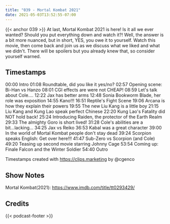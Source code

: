 ```yaml
---
title: "039 - Mortal Kombat 2021"
date: 2021-05-03T13:52:55-07:00
---
```

{{< anchor 039 >}}
At last, Mortal Kombat 2021 is here! Is it all we ever wanted? Should you put everything down and watch it?! Well, the answer is a bit more nuanced, but in short, YES, you owe it to yourself. Watch this movie, then come back and join us as we discuss what we liked and what we didn't. There will be spoilers but you already knew that, so consider yourself warned.
<!--more-->

## Timestamps
00:00 Intro
01:08 Roundtable, did you like it yes/no?
02:57 Opening scene: Bi-Han vs Hanzo
08:01 CGI effects are were not CHEAP!
08:59 Let's talk about Cole....
12:22 Jax has better arms
12:48 Sonia Bookworm Blade, her role was exposition
14:55 Kano!!!
16:51 Reptile's Fight Scene
19:06 Arcana is how they explain their powers
19:55 The new Liu Kang is a little boy
21:15 Liu Kang and Kung Lao speak perfect Chinese
22:20 Kung Lao's Fatality did NOT hold back!
25:24 Introducing Raiden, the protector of the Earth Realm
29:33 The almighty Goro is short lived!
31:28 Cole's abilities are a bit...lacking...
34:25 Jax vs Reiko
36:53 Kabal was a great character
39:00 In the world of Mortal Kombat people don't stay dead
39:24 Scorpion speaks English: Get over here!!!
41:47 Sub-Zero vs Scorpion (and Cole)
49:20 Teasing up second movie starring Johnny Cage
53:54 Coming up: Finale Falcon and the Winter Soldier
54:40 Outro

Timestamps created with https://clips.marketing by @cgenco

## Show Notes
Mortal Kombat(2021): https://www.imdb.com/title/tt0293429/

## Credits
{{< podcast-footer >}}
